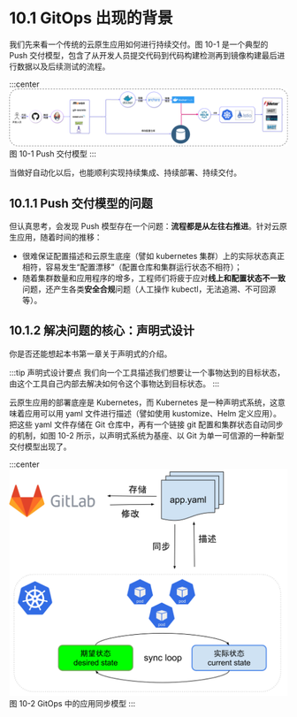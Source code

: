 # 10.1 GitOps 出现的背景

我们先来看一个传统的云原生应用如何进行持续交付。图 10-1 是一个典型的 Push 交付模型，包含了从开发人员提交代码到代码构建检测再到镜像构建最后进行数据以及后续测试的流程。

:::center
  ![](../assets/cicd-push.png)<br/>
  图 10-1 Push 交付模型
:::

当做好自动化以后，也能顺利实现持续集成、持续部署、持续交付。

## 10.1.1 Push 交付模型的问题

但认真思考，会发现 Push 模型存在一个问题：**流程都是从左往右推进**。针对云原生应用，随着时间的推移：

- 很难保证配置描述和云原生底座（譬如 kubernetes 集群）上的实际状态真正相符，容易发生“配置漂移”（配置仓库和集群运行状态不相符）；
- 随着集群数量和应用程序的增多，工程师们将疲于应对**线上和配置状态不一致**问题，还产生各类**安全合规**问题（人工操作 kubectl，无法追溯、不可回源等）。

## 10.1.2 解决问题的核心：声明式设计

你是否还能想起本书第一章关于声明式的介绍。

:::tip 声明式设计要点
我们向一个工具描述我们想要让一个事物达到的目标状态，由这个工具自己内部去解决如何令这个事物达到目标状态。
:::

云原生应用的部署底座是 Kubernetes，而 Kubernetes 是一种声明式系统，这意味着应用可以用 yaml 文件进行描述（譬如使用 kustomize、Helm 定义应用）。把这些 yaml 文件存储在 Git 仓库中，再有一个链接 git 配置和集群状态自动同步的机制，如图 10-2 所示，以声明式系统为基座、以 Git 为单一可信源的一种新型交付模型出现了。

:::center
  ![](../assets/gitops.svg)<br/>
  图 10-2 GitOps 中的应用同步模型
:::

